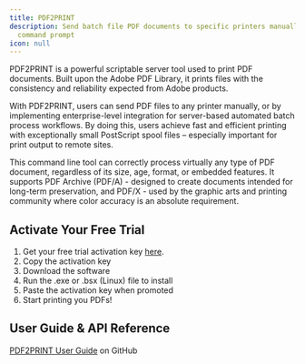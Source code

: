 ```yaml
---
title: PDF2PRINT
description: Send batch file PDF documents to specific printers manually or with
  command prompt
icon: null
---
```


PDF2PRINT is a powerful scriptable server tool used to print PDF documents. Built upon the Adobe PDF Library, it prints files with the consistency and reliability expected from Adobe products.

With PDF2PRINT, users can send PDF files to any printer manually, or by implementing enterprise-level integration for server-based automated batch process workflows. By doing this, users achieve fast and efficient printing with exceptionally small PostScript spool files – especially important for print output to remote sites.

This command line tool can correctly process virtually any type of PDF document, regardless of its size, age, format, or embedded features. It supports PDF Archive (PDF/A) - designed to create documents intended for long-term preservation, and PDF/X - used by the graphic arts and printing community where color accuracy is an absolute requirement. 

## Activate Your Free Trial

1. Get your free trial activation key [here](https://www.datalogics.com/bulk-print-pdfs).
2. Copy the activation key
3. Download the software
4. Run the .exe or .bsx (Linux) file to install
5. Paste the activation key when promoted
6. Start printing you PDFs!

## User Guide & API Reference

[PDF2PRINT User Guide](https://github.com/datalogics/datalogics.github.io/blob/c600730629950fc9714bcda9ce7fafc31b8eaac4/PDF2PRINT/PDF2PRINT.pdf) on GitHub
